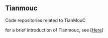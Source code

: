 ## Tianmouc

Code repositories related to TianMouC

for a brief introduction of Tianmouc, see [[Here](https://lyh983012.github.io/tianmoucv_doc_opensource/index.html)]

